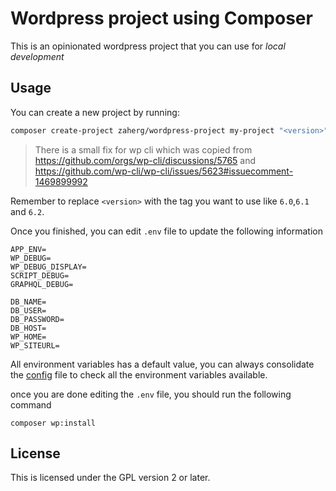 # Wordpress project using Composer

This is an opinionated wordpress project that you can use for *local development*

## Usage

You can create a new project by running:

```bash
composer create-project zaherg/wordpress-project my-project "<version>"
```

> There is a small fix for wp cli which was copied from https://github.com/orgs/wp-cli/discussions/5765 and
> https://github.com/wp-cli/wp-cli/issues/5623#issuecomment-1469899992


Remember to replace `<version>` with the tag you want to use like `6.0`,`6.1` and `6.2`.

Once you finished, you can edit `.env` file to update the following information

```dotenv
APP_ENV=
WP_DEBUG=
WP_DEBUG_DISPLAY=
SCRIPT_DEBUG=
GRAPHQL_DEBUG=

DB_NAME=
DB_USER=
DB_PASSWORD=
DB_HOST=
WP_HOME=
WP_SITEURL=
```

All environment variables has a default value, you can always consolidate the [config](./support/config.php) file
to check all the environment variables available.

once you are done editing the `.env` file, you should run the following command

```
composer wp:install
```

## License

This is licensed under the GPL version 2 or later.